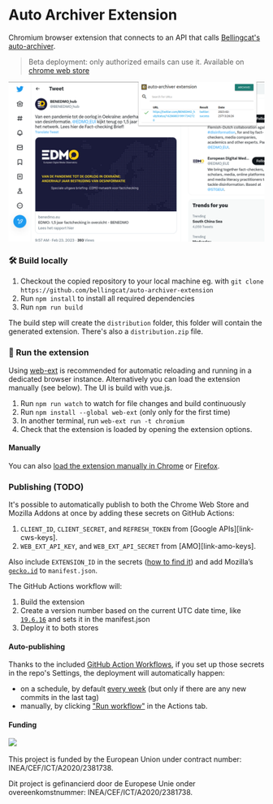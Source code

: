 # Auto Archiver Extension

Chromium browser extension that connects to an API that calls [Bellingcat's auto-archiver](https://github.com/bellingcat/auto-archiver). 

> Beta deployment: only authorized emails can use it. Available on [chrome web store](https://chrome.google.com/webstore/detail/auto-archiver-extension/ojcimmjndnlmmlgnjaeojoebaceokpdp)

![Sample extension](media/screenshot-01.png)

### 🛠 Build locally

1. Checkout the copied repository to your local machine eg. with `git clone https://github.com/bellingcat/auto-archiver-extension`
1. Run `npm install` to install all required dependencies
1. Run `npm run build`

The build step will create the `distribution` folder, this folder will contain the generated extension. There's also a `distribution.zip` file.

### 🏃 Run the extension

Using [web-ext](https://extensionworkshop.com/documentation/develop/getting-started-with-web-ext/) is recommended for automatic reloading and running in a dedicated browser instance. Alternatively you can load the extension manually (see below). The UI is build with vue.js.

1. Run `npm run watch` to watch for file changes and build continuously
1. Run `npm install --global web-ext` (only only for the first time)
1. In another terminal, run `web-ext run -t chromium`
1. Check that the extension is loaded by opening the extension options.


<!-- > You need to connect to a backend of the [bellingcat/auto-archiver-api](https://github.com/bellingcat/auto-archiver-api) make sure to setup that too. -->

#### Manually

You can also [load the extension manually in Chrome](https://www.smashingmagazine.com/2017/04/browser-extension-edge-chrome-firefox-opera-brave-vivaldi/#google-chrome-opera-vivaldi) or [Firefox](https://www.smashingmagazine.com/2017/04/browser-extension-edge-chrome-firefox-opera-brave-vivaldi/#mozilla-firefox).


### Publishing (TODO)

It's possible to automatically publish to both the Chrome Web Store and Mozilla Addons at once by adding these secrets on GitHub Actions:

1. `CLIENT_ID`, `CLIENT_SECRET`, and `REFRESH_TOKEN` from [Google APIs][link-cws-keys].
2. `WEB_EXT_API_KEY`, and `WEB_EXT_API_SECRET` from [AMO][link-amo-keys].

Also include `EXTENSION_ID` in the secrets ([how to find it](https://stackoverflow.com/a/8946415/288906)) and add Mozilla’s [`gecko.id`](https://developer.mozilla.org/en-US/docs/Mozilla/Add-ons/WebExtensions/manifest.json/browser_specific_settings) to `manifest.json`.

The GitHub Actions workflow will:

1. Build the extension
2. Create a version number based on the current UTC date time, like [`19.6.16`](https://github.com/fregante/daily-version-action) and sets it in the manifest.json
3. Deploy it to both stores

#### Auto-publishing

Thanks to the included [GitHub Action Workflows](.github/workflows), if you set up those secrets in the repo's Settings, the deployment will automatically happen:

- on a schedule, by default [every week](.github/workflows/release.yml) (but only if there are any new commits in the last tag)
- manually, by clicking ["Run workflow"](https://github.blog/changelog/2020-07-06-github-actions-manual-triggers-with-workflow_dispatch/) in the Actions tab.

#### Funding

<img src="https://user-images.githubusercontent.com/6727285/196693069-17301add-b19e-4375-a474-ea8cbca801f8.jpg" width="32px"/> 

This project is funded by the European Union under contract number: INEA/CEF/ICT/A2020/2381738.

Dit project is gefinancierd door de Europese Unie onder overeenkomstnummer: INEA/CEF/ICT/A2020/2381738. 